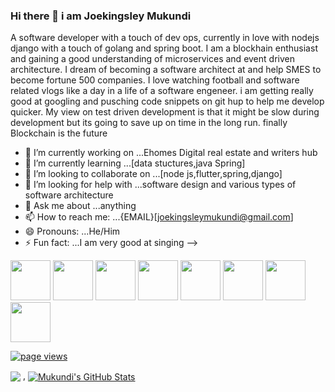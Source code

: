 ### Hi there 👋 i am Joekingsley Mukundi

 A software developer with a touch of dev ops, currently in love with nodejs django  with a touch of golang and spring boot. I am a blockhain enthusiast and gaining a good understanding of microservices and event driven architecture. I dream of becoming a software architect at and help SMES to become fortune 500 companies. I love watching football and software related vlogs  like a day in a life of a software engeneer. i am getting really good at googling and pusching code snippets  on git hup to help me develop quicker. My view on test driven development is that it might be slow  during development but its going to save up on time in the long run. finally Blockchain is the future 


- 🔭 I’m currently working on ...Ehomes Digital real estate and writers hub 
- 🌱 I’m currently learning ...[data stuctures,java Spring]
- 👯 I’m looking to collaborate on ...[node js,flutter,spring,django]
- 🤔 I’m looking for help with ...software design and various types of software architecture
- 💬 Ask me about ...anything
- 📫 How to reach me: ...{EMAIL}[joekingsleymukundi@gmail.com]
- 😄 Pronouns: ...He/Him
- ⚡ Fun fact: ...I am very good at singing
-->

<img height="64px" src="https://cdn.svgporn.com/logos/spring.svg"> <img height="64px" src="https://cdn.svgporn.com/logos/javascript.svg"> 
<img height="64px" src="https://cdn.svgporn.com/logos/nodejs.svg">
<img height="64px" src="https://cdn.svgporn.com/logos/flutter.svg">
<img height="64px" src="https://cdn.svgporn.com/logos/graphql.svg">
<img height="64px" src="https://cdn.svgporn.com/logos/go.svg">
<img height="64px" src="https://cdn.svgporn.com/logos/django.svg">
<img height="64px" src="https://cdn.svgporn.com/logos/php.svg">

<p align="left">
  <a href="https://github.com/joekingsleyMukundi/joekingsleyMukundi">
    <img src="https://visitor-badge.laobi.icu/badge?page_id=joekingsleyMukundi.joekingsleyMukundi" alt="page views" />
  </a>

<img align="center" src="https://github-readme-stats.vercel.app/api/top-langs/?username=joekingsleyMukundi&hide=html,css,ejs,kotlin,shell,hack,powershell" /> , <a href="https://github.com/joekingsleyMukundi/joekingsleyMukundi">
  <img align="center" src="https://github-readme-stats.vercel.app/api?username=joekingsleyMukundi&show_icons=true&line_height=27&count_private=true&title_color=ffffff&text_color=c9cacc&icon_color=2bbc8a&bg_color=1d1f21" alt="Mukundi's GitHub Stats" />
</a>

